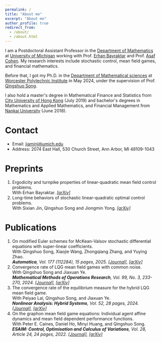 ```yaml
---
permalink: /
title: "About me"
excerpt: "About me"
author_profile: true
redirect_from: 
  - /about/
  - /about.html
---
```


I am a Postdoctoral Assistant Professor in the [Department of Mathematics](https://lsa.umich.edu/math) at [University of Michigan](https://umich.edu) working with Prof. [Erhan Bayraktar](https://sites.lsa.umich.edu/erhan/) and Prof. [Asaf Cohen](https://sites.google.com/site/asafcohentau/). My research interests include stochastic control, mean field games, and financial mathematics.

Before that, I got my Ph.D. in the [Department of Mathematical sciences](https://www.wpi.edu/academics/departments/mathematical-sciences) at [Worcester Polytechnic Institute](https://www.wpi.edu) in May 2024, under the supervision of Prof. [Qingshuo Song](https://www.wpi.edu/people/faculty/qsong).

I also hold a master's degree in Mathematical Finance and Statistics from [City University of Hong Kong](https://www.cityu.edu.hk/ma/) (July 2019) and bachelor's degrees in Mathematics and Applied Mathematics, and Financial Management from [Nankai University](https://en.nankai.edu.cn) (June 2018).

Contact
======
- Email: jiaminj@umich.edu
- Address: 2074 East Hall, 530 Church Street, Ann Arbor, MI 48109-1043
<!--  [Curriculum Vitae](https://github.com/JiaminJIAN/JiaminJian.github.io/blob/master/assets/CV_Jiamin%20Jian.pdf) -->



Preprints
======
1. Ergodicity and turnpike properties of linear-quadratic mean field control problems.  
   With Erhan Bayraktar.
   *[[arXiv]](https://arxiv.org/pdf/2502.08935)*
1. Long-time behaviors of stochastic linear-quadratic optimal control problems.  
   With Sixian Jin, Qingshuo Song and Jiongmin Yong.
   *[[arXiv]](https://arxiv.org/pdf/2409.11633)*

Publications
======
1. On modified Euler schemes for McKean-Valsov stochastic differential equations with super-linear coefficients.  
   With Qingshuo Song, Xiaojie Wang, Zhongqiang Zhang, and Yuying Zhao.  
   ***Automatica**, Vol. 177 (112284), 15 pages, 2025. [[Journal]](https://www.sciencedirect.com/science/article/pii/S0005109825001761), [[arXiv]](https://arxiv.org/pdf/2502.05057)*  
1. Convergence rate of LQG mean field games with common noise.  
   With Qingshuo Song and Jiaxuan Ye.   
   ***Mathematical Methods of Operations Research**, Vol. 99, No. 3, 233-270, 2024. [[Journal]](https://link.springer.com/article/10.1007/s00186-024-00863-2), [[arXiv]](https://arxiv.org/pdf/2307.00695)*
1. The convergence rate of the equilibrium measure for the hybrid LQG mean field game.  
   With Peiyao Lai, Qingshuo Song, and Jiaxuan Ye.  
   ***Nonlinear Analysis: Hybrid Systems**, Vol. 52, 28 pages, 2024. [[Journal]](https://www.sciencedirect.com/science/article/pii/S1751570X23001255?dgcid=coauthor), [[arXiv]](https://arxiv.org/pdf/2106.04762)*
1. On the graphon mean field game equations: Individual agent affine dynamics and mean field dependent performance functions.  
   With Peter E. Caines, Daniel Ho, Minyi Huang, and Qingshuo Song.  
   ***ESAIM: Control, Optimisation and Calculus of Variations**, Vol. 28, Article 24, 24 pages, 2022. [[Journal]](https://www.esaim-cocv.org/articles/cocv/abs/2022/01/cocv210017/cocv210017.html), [[arXiv]](https://arxiv.org/pdf/2009.12144)*







